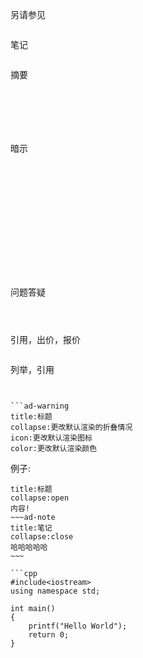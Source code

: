 另请参见
```ad-seealso
```
笔记
```ad-note
```
摘要
```ad-abstract
```

```ad-summary
```

```ad-tldr
```

```ad-todo
```

```ad-info
```

```ad-important
```
暗示
```ad-hint
```

```ad-tip
```

```ad-fail
```

```ad-missing
```

```ad-failure
```

```ad-danger
```

```ad-error
```

```ad-bug
```

```ad-done
```

```ad-success
```

```ad-check
```

```ad-caution
```

```ad-warning
```

```ad-attention
```
问题答疑
```ad-faq
```

```ad-help
```

```ad-question
```
引用，出价，报价
```ad-quote
```
列举，引用
```ad-cite
```

```ad-example
```

```text
```ad-warning
title:标题
collapse:更改默认渲染的折叠情况
icon:更改默认渲染图标
color:更改默认渲染颜色
```

例子:
```ad-example
title:标题
collapse:open 
内容!
~~~ad-note
title:笔记
collapse:close
哈哈哈哈哈
~~~

```cpp
#include<iostream>
using namespace std;

int main()
{
    printf("Hello World");
    return 0;
}
```
